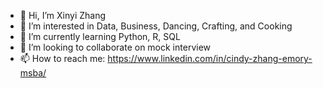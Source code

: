 - 👋 Hi, I’m Xinyi Zhang
- 👀 I’m interested in Data, Business, Dancing, Crafting, and Cooking
- 🌱 I’m currently learning Python, R, SQL
- 💞️ I’m looking to collaborate on mock interview
- 📫 How to reach me: https://www.linkedin.com/in/cindy-zhang-emory-msba/

<!---
tgcn1031/tgcn1031 is a ✨ special ✨ repository because its `README.md` (this file) appears on your GitHub profile.
You can click the Preview link to take a look at your changes.
--->
